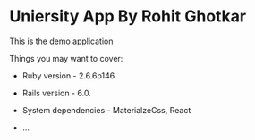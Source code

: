 # Uniersity App By Rohit Ghotkar

This is the demo application

Things you may want to cover:

* Ruby version - 2.6.6p146

* Rails version - 6.0. 

* System dependencies -  MaterialzeCss, React 

* ...
